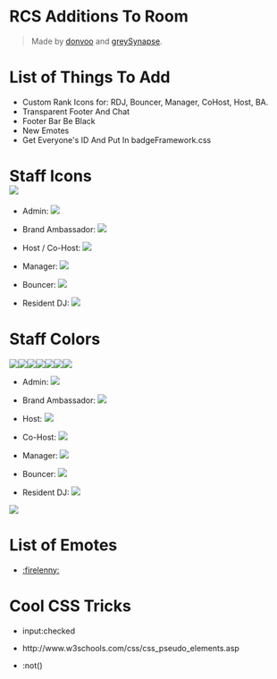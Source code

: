 <h1>RCS Additions To Room</h1>
<blockquote><p>Made by <a href="https://github.com/donvoo" target="_blank">donvoo</a> and <a href="https://github.com/greySynapse" target="_blank">greySynapse</a>.</p></blockquote>

<h1>List of Things To Add</h1>
<ul>
  <li>Custom Rank Icons for: RDJ, Bouncer, Manager, CoHost, Host, BA.</li>
  <li>Transparent Footer And Chat</li>
  <li>Footer Bar Be Black</li>
  <li>New Emotes</li>
  <li>Get Everyone's ID And Put In badgeFramework.css</li>
</ul>

<h1>Staff Icons<br><img src="http://i.imgur.com/2usriBq.png"/></h1>
<ul>
  <li><p>Admin: <img src="http://i.imgur.com/jAhVtVF.png"/></p></li>
  <li><p>Brand Ambassador: <img src="http://i.imgur.com/HWucg1I.png"/></p></li>
  <li><p>Host / Co-Host: <img src="http://i.imgur.com/U8pQ7xd.png"/></p></li>
  <li><p>Manager: <img src="http://i.imgur.com/bebMb8k.png"/></p></li>
  <li><p>Bouncer: <img src="http://i.imgur.com/jA7CGAX.png"/></p></li>
  <li><p>Resident DJ: <img src="http://i.imgur.com/s5slyP7.png"/></p></li>
</ul>

<h1>Staff Colors</h1>
<img src="http://i.imgur.com/XrIJvg3.png"/><img src="http://i.imgur.com/UlX7es1.png"/><img src="http://i.imgur.com/9CU0o62.png"/><img src="http://i.imgur.com/wZEGPBX.png"/><img src="http://i.imgur.com/QecUhbq.png"/><img src="http://i.imgur.com/ma038OE.png"/><img src="http://i.imgur.com/CF6TOBE.png"/>
<ul>
  <li><p>Admin: <img src="http://i.imgur.com/XrIJvg3.png"/></p></li>
  <li><p>Brand Ambassador: <img src="http://i.imgur.com/UlX7es1.png"/></p></li>
  <li><p>Host: <img src="http://i.imgur.com/9CU0o62.png"/></p></li>
  <li><p>Co-Host: <img src="http://i.imgur.com/wZEGPBX.png"/></p></li>
  <li><p>Manager: <img src="http://i.imgur.com/QecUhbq.png"/></p></li>
  <li><p>Bouncer: <img src="http://i.imgur.com/ma038OE.png"/></p></li>
  <li><p>Resident DJ: <img src="http://i.imgur.com/CF6TOBE.png"/></p></li>
</ul>
<img src="http://i.imgur.com/3kIJE0N.png"/>

<h1>List of Emotes</h1>
<ul>
  <li><a href="http://i.imgur.com/jleilmo.gif" target="_blank">:firelenny:</a></li>
</ul>

<h1>Cool CSS Tricks</h1>
<ul>
  <li>
    <p>input:checked</p>
  </li>
  <li>
    <p>http://www.w3schools.com/css/css_pseudo_elements.asp</p>
  </li>
  <li>
    <p>:not()</p>
  </li>
</ul>
